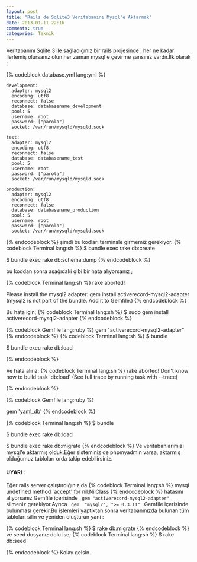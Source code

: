 ```yaml
---
layout: post
title: "Rails de Sqlite3 Veritabanını Mysql'e Aktarmak"
date: 2013-01-11 22:16
comments: true
categories: Teknik
---
```


Veritabanını Sqlite 3 ile sağladığınız bir rails projesinde , her ne kadar ilerlemiş olursanız olun her zaman mysql'e çevirme
şansınız vardır.İlk olarak ;

{% codeblock database.yml lang:yml %}

	development:
	  adapter: mysql2
	  encoding: utf8
	  reconnect: false
	  database: databasename_development
	  pool: 5
	  username: root
	  password: ["parola"]
	  socket: /var/run/mysqld/mysqld.sock

	test:
	  adapter: mysql2
	  encoding: utf8
	  reconnect: false
	  database: databasename_test
	  pool: 5
	  username: root
	  password: ["parola"]
	  socket: /var/run/mysqld/mysqld.sock

	production:
	  adapter: mysql2
	  encoding: utf8
	  reconnect: false
	  database: databasename_production
	  pool: 5
	  username: root
	  password: ["parola"]
	  socket: /var/run/mysqld/mysqld.sock
	  
{% endcodeblock %}
şimdi bu kodları terminale girmemiz gerekiyor.
{% codeblock Terminal lang:sh %}
$ bundle exec rake db:create

$ bundle exec rake db:schema:dump
{% endcodeblock %}

bu koddan sonra aşağıdaki gibi bir hata alıyorsanız ;

{% codeblock Terminal lang:sh %}
rake aborted!

Please install the mysql2 adapter: gem install activerecord-mysql2-adapter
   (mysql2 is not part of the bundle. 
Add it to Gemfile.)
{% endcodeblock %}

Bu hata için;
{% codeblock Terminal lang:sh %}
$ sudo gem install activerecord-mysql2-adapter
{% endcodeblock %}

{% codeblock Gemfile lang:ruby %}
gem "activerecord-mysql2-adapter"
{% endcodeblock %}
{% codeblock Terminal lang:sh %}
$ bundle 

$ bundle exec rake db:load

{% endcodeblock %}

Ve hata alırız:
{% codeblock Terminal lang:sh %}
	rake aborted!
	Don't know how to build task 'db:load'
	(See full trace by running task with --trace)
	
{% endcodeblock %}


{% codeblock Gemfile lang:ruby %}

gem 'yaml_db' 
{% endcodeblock %}

{% codeblock Terminal lang:sh %}
$ bundle 

$ bundle exec rake db:load

$ bundle exec rake db:migrate
{% endcodeblock %}
Ve veritabanlarımızı mysql'e aktarmış olduk.Eğer sisteminiz de phpmyadmin varsa, aktarmış olduğumuz tabloları orda takip edebilirsiniz.

>

<h4>UYARI : </h4> Eğer rails server çalıştırdığınız da 
{% codeblock Terminal lang:sh %}
mysql undefined method `accept' for nil:NilClass
{% endcodeblock %}
hatasını alıyorsanız Gemfile içerisinde <code> gem "activerecord-mysql2-adapter" </code> silmeniz gerekiyor.Ayrıca
<code> gem  "mysql2", ">= 0.3.11" </code> Gemfile içerisinde bulunması gerekir.Bu işlemleri yaptıktan sonra veritabanınızda bulunan
tüm tabloları silin ve yeniden oluşturun yani :

{% codeblock Terminal lang:sh %}
$ rake db:migrate
{% endcodeblock %}
ve seed dosyanız dolu ise;
{% codeblock Terminal lang:sh %}
$ rake db:seed

{% endcodeblock %}
Kolay gelsin.
